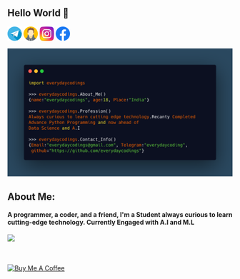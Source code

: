 ## Hello World 🙏

[![](https://github.com/everydaycodings/everydaycodings/blob/master/images/telegram(1).png?raw=true)](https://t.me/everydaycodings)
[![](https://github.com/everydaycodings/everydaycodings/blob/master/images/avatar.png?raw=true)](https://everydaycodings.herokuapp.com/)
[![](https://github.com/everydaycodings/everydaycodings/blob/master/images/instagram-sketched.png?raw=true)](https://www.instagram.com/everydaycodings)
[![](https://github.com/everydaycodings/everydaycodings/blob/master/images/facebook.png?raw=true)](https://www.facebook.com/everydaycodings.io)

![](https://github.com/everydaycodings/everydaycodings/blob/master/AboutMe.png)

## About Me:
#### A programmer, a coder, and a friend, I'm a Student always curious to learn cutting-edge technology. Currently Engaged with A.I and M.L
![](https://forthebadge.com/images/badges/check-it-out.svg)
<br> <br> <br>  

<a href="https://www.buymeacoffee.com/everydaycodings" target="_blank"><img src="https://cdn.buymeacoffee.com/buttons/lato-orange.png" alt="Buy Me A Coffee" style="height: 51px !important;width: 80px !important;" ></a>
